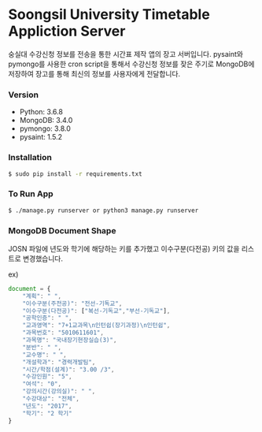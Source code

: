 # Soongsil University Timetable Appliction Server
숭실대 수강신청 정보를 전송을 통한 시간표 제작 앱의 장고 서버입니다. pysaint와 pymongo를 사용한 cron script을 통해서 수강신청 정보를 잦은 주기로 MongoDB에 저장하여 장고를 통해 최신의 정보를 사용자에게 전달합니다.

### Version
- Python: 3.6.8
- MongoDB: 3.4.0
- pymongo: 3.8.0
- pysaint: 1.5.2
### Installation

```sh
$ sudo pip install -r requirements.txt
```


### To Run App
```sh
$ ./manage.py runserver or python3 manage.py runserver
```

### MongoDB Document Shape

JOSN 파일에 년도와 학기에 해당하는 키를 추가했고 이수구분(다전공) 키의 값을 리스트로 변경했습니다.

ex) 

```js
document = {
    "계획": " ",
    "이수구분(주전공)": "전선-기독교",
    "이수구분(다전공)": ["복선-기독교","부선-기독교"],
    "공학인증": " ",
    "교과영역": "7+1교과목\n인턴쉽(장기과정)\n인턴쉽",
    "과목번호": "5010611601",
    "과목명": "국내장기현장실습(3)",
    "분반": " ",
    "교수명": " ",
    "개설학과": "경력개발팀",
    "시간/학점(설계)": "3.00 /3",
    "수강인원": "5",
    "여석": "0",
    "강의시간(강의실)": " ",
    "수강대상": "전체",
    "년도": "2017",
    "학기": "2 학기" 
}
```